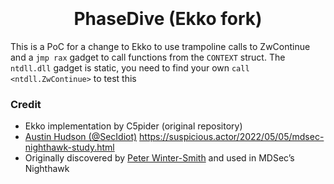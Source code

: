 <h1 align="center">
<br>
<br>
PhaseDive (Ekko fork)
</h1>


This is a PoC for a change to Ekko to use trampoline calls to ZwContinue and a `jmp rax` gadget to call functions from the `CONTEXT` struct. The `ntdll.dll` gadget is static, you need to find your own `call <ntdll.ZwContinue>` to test this<br>

### Credit
- Ekko implementation by C5pider (original repository)
- [Austin Hudson (@SecIdiot)](https://twitter.com/ilove2pwn_) https://suspicious.actor/2022/05/05/mdsec-nighthawk-study.html
- Originally discovered by [Peter Winter-Smith](peterwintrsmith) and used in MDSec’s Nighthawk
